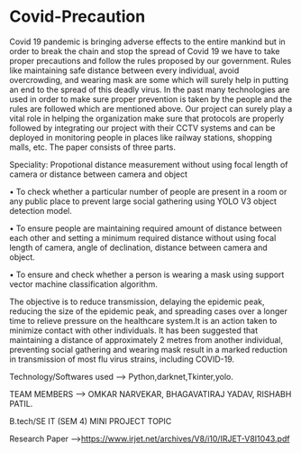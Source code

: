 # Covid-Precaution

Covid 19 pandemic is bringing adverse effects to the entire mankind but in order to break the chain and stop the spread of Covid 19 we have to take proper precautions and follow the rules proposed by our government. Rules like maintaining safe distance between every individual, avoid overcrowding, and wearing mask are some which will surely help in putting an end to the spread of this deadly virus. In the past many technologies are used in order to make sure proper prevention is taken by the people and the rules are followed which are mentioned above. Our project can surely play a vital role in helping the organization make sure that protocols are properly followed by integrating our project with their CCTV systems and can be deployed in monitoring people in places like railway stations, shopping malls, etc. The paper consists of three parts.

Speciality: Propotional distance measurement without using focal length of camera or distance between camera and object

• To check whether a particular number of people are present in a room or any public place to prevent large social gathering using YOLO V3 object detection model.

• To ensure people are maintaining required amount of distance between each other and setting a minimum required distance without using focal length of camera, angle of declination, distance between camera and object.

• To ensure and check whether a person is wearing a mask using support vector machine classification algorithm.

The objective is to reduce transmission, delaying the epidemic peak, reducing the size of the epidemic peak, and spreading cases over a longer time to relieve pressure on the healthcare system.It is an action taken to minimize contact with other individuals. It has been suggested that maintaining a distance of approximately 2 metres from another individual, preventing social gathering and wearing mask result in a marked reduction in transmission of most flu virus strains, including COVID-19.

Technology/Softwares used --> Python,darknet,Tkinter,yolo.

TEAM MEMBERS --> OMKAR NARVEKAR, BHAGAVATIRAJ YADAV, RISHABH PATIL.

B.tech/SE IT (SEM 4) MINI PROJECT TOPIC

Research Paper -->https://www.irjet.net/archives/V8/i10/IRJET-V8I1043.pdf
